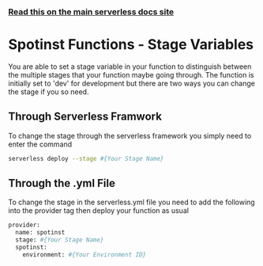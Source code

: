 <!--
title: Serverless Framework - Spotinst Functions Guide - Stage Variables
menuText: Stage Variables
menuOrder: 7
description: How to use the Stage Variables feature
layout: Doc
-->

<!-- DOCS-SITE-LINK:START automatically generated -->
### [Read this on the main serverless docs site](https://www.serverless.com/framework/docs/providers/spotinst/guide/credentials)
<!-- DOCS-SITE-LINK:END -->

# Spotinst Functions - Stage Variables

You are able to set a stage variable in your function to distinguish between the multiple stages that your function maybe going through. The function is initially set to 'dev' for development but there are two ways you can change the stage if you so need. 

## Through Serverless Framwork
To change the stage through the serverless framework you simply need to enter the command

```bash
serverless deploy --stage #{Your Stage Name}
```

## Through the .yml File

To change the stage in the serverless.yml file you need to add the following into the provider tag then deploy your function as usual

```bash
provider:
  name: spotinst
  stage: #{Your Stage Name}
  spotinst:
    environment: #{Your Environment ID}
```


